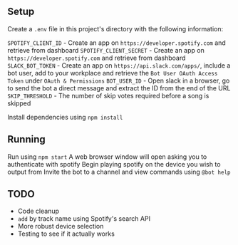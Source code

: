 ## Setup

Create a `.env` file in this project's directory with the following information:

`SPOTIFY_CLIENT_ID` - Create an app on `https://developer.spotify.com` and retrieve from dashboard
`SPOTIFY_CLIENT_SECRET` - Create an app on `https://developer.spotify.com` and retrieve from dashboard
`SLACK_BOT_TOKEN` - Create an app on `https://api.slack.com/apps/`, include a bot user, add to your workplace and retrieve the `Bot User OAuth Access Token` under `OAuth & Permissions`
`BOT_USER_ID` - Open slack in a browser, go to send the bot a direct message and extract the ID from the end of the URL
`SKIP_THRESHOLD` - The number of skip votes required before a song is skipped

Install dependencies using `npm install`

## Running

Run using `npm start`
A web browser window will open asking you to authenticate with spotify
Begin playing spotify on the device you wish to output from
Invite the bot to a channel and view commands using `@bot help` 

## TODO

- Code cleanup
- `add` by track name using Spotify's search API
- More robust device selection
- Testing to see if it actually works 

